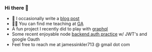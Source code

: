 ### Hi there 👋

- 🤔 I occasionally write a [blog post](https:jamessinkler.com/blogs)
- 👨‍🏫 You can find me teaching at [GA](https://generalassemb.ly/education/software-engineering-immersive-remote)
- A fun project I recently did to play with [graphql](https://dino-api-graphql.herokuapp.com)
- Some recent enjoyable node [backend  auth practice](https://github.com/JSinkler713/node-google-jwt-auth) w/ JWT's and google Oauth
- Feel free to reach me at jamessinkler713 @ gmail dot com
<!--
**JSinkler713/JSinkler713** is a ✨ _special_ ✨ repository because its `README.md` (this file) appears on your GitHub profile.

Here are some ideas to get you started:

- 🔭 I’m currently working on ...
- 🌱 I’m currently learning ...
- 👯 I’m looking to collaborate on ...
- 💬 Ask me about ...
- 📫 How to reach me: ...
- 😄 Pronouns: ...
- ⚡ Fun fact: ...
-->
